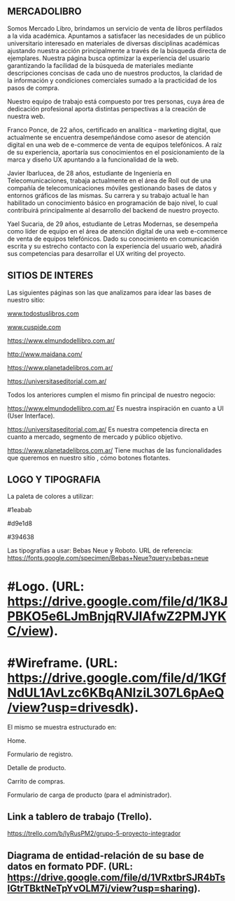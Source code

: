 ## MERCADOLIBRO

Somos Mercado Libro, brindamos un servicio de venta de libros perfilados a la vida académica. Apuntamos a satisfacer las necesidades de un público universitario interesado en materiales de diversas disciplinas académicas ajustando nuestra acción principalmente a través de la búsqueda directa de ejemplares.
Nuestra página busca optimizar la experiencia del usuario garantizando la facilidad de la búsqueda de materiales mediante descripciones concisas de cada uno de nuestros productos, la claridad de la información y condiciones comerciales sumado a la practicidad de los pasos de compra.

Nuestro equipo de trabajo está compuesto por tres personas, cuya área de dedicación profesional aporta distintas perspectivas a la creación de nuestra web.

Franco Ponce, de 22 años, certificado en analítica - marketing digital, que actualmente se encuentra desempeñándose como asesor de atención digital en una web de e-commerce de venta de equipos telefónicos. A raíz de su experiencia, aportaría sus conocimientos en el posicionamiento de la marca y diseño UX apuntando a la funcionalidad de la web.

Javier Ibarlucea, de 28 años, estudiante de Ingeniería en Telecomunicaciones, trabaja actualmente en el área de Roll out de una compañía de telecomunicaciones móviles gestionando bases de datos y entornos gráficos de las mismas. Su carrera y su trabajo actual le han habilitado un conocimiento básico en programación de bajo nivel, lo cual contribuirá principalmente al desarrollo del backend de nuestro proyecto.

Yael Sucaria, de 29 años, estudiante de Letras Modernas, se desempeña como líder de equipo en el área de atención digital de una web e-commerce de venta de equipos telefónicos. Dado su conocimiento en comunicación escrita y su estrecho contacto con la experiencia del usuario web, añadirá sus competencias para desarrollar el UX writing del proyecto.

## SITIOS DE INTERES

Las siguientes páginas son las que analizamos para idear las bases de nuestro sitio:

www.todostuslibros.com

www.cuspide.com

https://www.elmundodellibro.com.ar/

http://www.maidana.com/

https://www.planetadelibros.com.ar/

https://universitaseditorial.com.ar/

Todos los anteriores cumplen el mismo fin principal de nuestro negocio:

https://www.elmundodellibro.com.ar/
Es nuestra inspiración en cuanto a UI (User Interface).

https://universitaseditorial.com.ar/
Es nuestra competencia directa en cuanto a mercado, segmento de mercado y público objetivo.

https://www.planetadelibros.com.ar/
Tiene muchas de las funcionalidades que queremos en nuestro sitio , cómo botones flotantes.

## LOGO Y TIPOGRAFIA

La paleta de colores a utilizar:

#1eabab

#d9e1d8

#394638

Las tipografías a usar: Bebas Neue y Roboto.
URL de referencia: https://fonts.google.com/specimen/Bebas+Neue?query=bebas+neue

# #Logo. (URL: https://drive.google.com/file/d/1K8JPBKO5e6LJmBnjqRVJlAfwZ2PMJYKC/view).

# #Wireframe. (URL: https://drive.google.com/file/d/1KGfNdUL1AvLzc6KBqANlziL307L6pAeQ/view?usp=drivesdk).
El mismo se muestra estructurado en:

Home.

Formulario de registro.

Detalle de producto.

Carrito de compras.

Formulario de carga de producto (para el administrador).

## Link a tablero de trabajo (Trello).
https://trello.com/b/lyRusPM2/grupo-5-proyecto-integrador

## Diagrama de entidad-relación de su base de datos en formato PDF. (URL: https://drive.google.com/file/d/1VRxtbrSJR4bTsIGtrTBktNeTpYvOLM7i/view?usp=sharing).